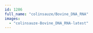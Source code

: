 ```yaml
---
id: 1286
full_name: "colinsauze/Bovine_DNA_RNA"
images: 
  - "colinsauze-Bovine_DNA_RNA-latest"
---
```

